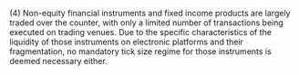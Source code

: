 (4) Non-equity financial instruments and fixed income products are largely traded over the counter, with only a limited number of transactions being executed on trading venues. Due to the specific characteristics of the liquidity of those instruments on electronic platforms and their fragmentation, no mandatory tick size regime for those instruments is deemed necessary either.